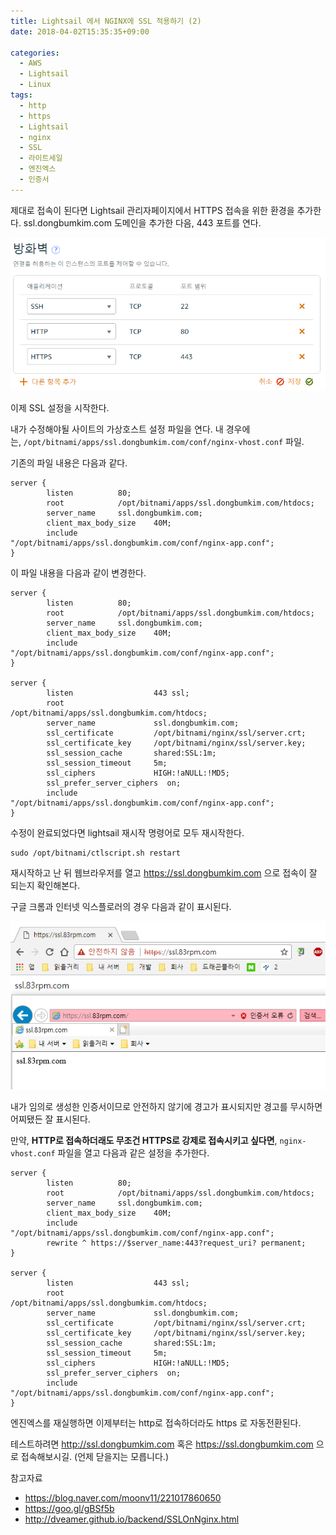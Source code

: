 ```yaml
---
title: Lightsail 에서 NGINX에 SSL 적용하기 (2)
date: 2018-04-02T15:35:35+09:00

categories:
  - AWS
  - Lightsail
  - Linux
tags:
  - http
  - https
  - Lightsail
  - nginx
  - SSL
  - 라이트세일
  - 엔진엑스
  - 인증서
---
```

제대로 접속이 된다면 Lightsail 관리자페이지에서 HTTPS 접속을 위한 환경을 추가한다. ssl.dongbumkim.com 도메인을 추가한 다음, 443 포트를 연다.

![](/assets/images/ssl-open-port.png)

이제 SSL 설정을 시작한다.

내가 수정해야될 사이트의 가상호스트 설정 파일을 연다. 내 경우에는, `/opt/bitnami/apps/ssl.dongbumkim.com/conf/nginx-vhost.conf` 파일.

기존의 파일 내용은 다음과 같다.

```nginx
server {
        listen          80;
        root            /opt/bitnami/apps/ssl.dongbumkim.com/htdocs;
        server_name     ssl.dongbumkim.com;
        client_max_body_size    40M;
        include         "/opt/bitnami/apps/ssl.dongbumkim.com/conf/nginx-app.conf";
}
```

이 파일 내용을 다음과 같이 변경한다.

```nginx
server {
        listen          80;
        root            /opt/bitnami/apps/ssl.dongbumkim.com/htdocs;
        server_name     ssl.dongbumkim.com;
        client_max_body_size    40M;
        include         "/opt/bitnami/apps/ssl.dongbumkim.com/conf/nginx-app.conf";
}

server {
        listen                  443 ssl;
        root                    /opt/bitnami/apps/ssl.dongbumkim.com/htdocs;
        server_name             ssl.dongbumkim.com;
        ssl_certificate         /opt/bitnami/nginx/ssl/server.crt;
        ssl_certificate_key     /opt/bitnami/nginx/ssl/server.key;
        ssl_session_cache       shared:SSL:1m;
        ssl_session_timeout     5m;
        ssl_ciphers             HIGH:!aNULL:!MD5;
        ssl_prefer_server_ciphers  on;
        include                 "/opt/bitnami/apps/ssl.dongbumkim.com/conf/nginx-app.conf";
}
```

수정이 완료되었다면 lightsail 재시작 명령어로 모두 재시작한다.

```
sudo /opt/bitnami/ctlscript.sh restart
```

재시작하고 난 뒤 웹브라우저를 열고 https://ssl.dongbumkim.com 으로 접속이 잘 되는지 확인해본다.

구글 크롬과 인터넷 익스플로러의 경우 다음과 같이 표시된다.

![](/assets/images/ssl-browser-warning.png)

내가 임의로 생성한 인증서이므로 안전하지 않기에 경고가 표시되지만 경고를 무시하면 어찌됐든 잘 표시된다.

만약, **HTTP로 접속하더래도 무조건 HTTPS로 강제로 접속시키고 싶다면**, `nginx-vhost.conf` 파일을 열고 다음과 같은 설정을 추가한다.

```nginx
server {
        listen          80;
        root            /opt/bitnami/apps/ssl.dongbumkim.com/htdocs;
        server_name     ssl.dongbumkim.com;
        client_max_body_size    40M;
        include         "/opt/bitnami/apps/ssl.dongbumkim.com/conf/nginx-app.conf";
        rewrite ^ https://$server_name:443?request_uri? permanent;
}

server {
        listen                  443 ssl;
        root                    /opt/bitnami/apps/ssl.dongbumkim.com/htdocs;
        server_name             ssl.dongbumkim.com;
        ssl_certificate         /opt/bitnami/nginx/ssl/server.crt;
        ssl_certificate_key     /opt/bitnami/nginx/ssl/server.key;
        ssl_session_cache       shared:SSL:1m;
        ssl_session_timeout     5m;
        ssl_ciphers             HIGH:!aNULL:!MD5;
        ssl_prefer_server_ciphers  on;
        include                 "/opt/bitnami/apps/ssl.dongbumkim.com/conf/nginx-app.conf";
}
```

엔진엑스를 재실행하면 이제부터는 http로 접속하더라도 https 로 자동전환된다.

테스트하려면 http://ssl.dongbumkim.com 혹은 https://ssl.dongbumkim.com 으로 접속해보시길. (언제 닫을지는 모릅니다.)

참고자료

  * https://blog.naver.com/moonv11/221017860650
  * https://goo.gl/gBSf5b
  * http://dveamer.github.io/backend/SSLOnNginx.html
